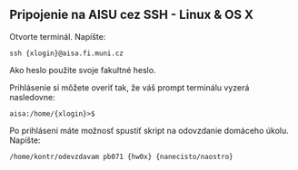 ## Pripojenie na AISU cez SSH - Linux & OS X

Otvorte  terminál. Napíšte:

```terminal
ssh {xlogin}@aisa.fi.muni.cz
```

Ako heslo použite svoje fakultné heslo. 

Prihlásenie si môžete overiť tak, že váš prompt terminálu vyzerá nasledovne:

```terminal
aisa:/home/{xlogin}>$
```

Po prihlásení máte možnosť spustiť skript na odovzdanie domáceho úkolu. Napíšte:

```terminal
/home/kontr/odevzdavam pb071 {hw0x} {nanecisto/naostro}
```



